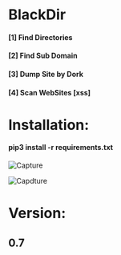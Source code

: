 # BlackDir
 <h4>[1] Find Directories<br></h4>
 <h4>[2] Find Sub Domain<br></h4>
  <h4>[3] Dump Site by Dork </h4>
 <h4>[4] Scan WebSites [xss] </h4>
<h1>Installation:</h1>
<h4>pip3 install -r requirements.txt</h4>

![Capture](https://user-images.githubusercontent.com/46041727/73861765-8db01e80-484e-11ea-89fe-ec0bd33ed812.PNG)


![Capdture](https://user-images.githubusercontent.com/46041727/73861965-ea133e00-484e-11ea-81d7-75b35d906676.PNG)
# Version:
<b><h2>0.7</h2></b>
